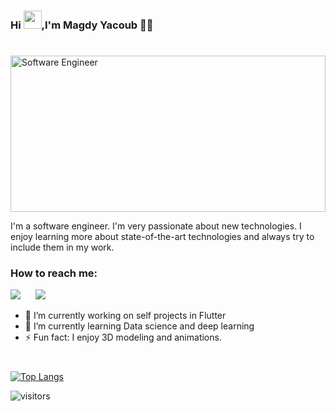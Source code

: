 
### Hi <img src="https://github.com/TheDudeThatCode/TheDudeThatCode/blob/master/Assets/Hi.gif" width="29px">,I'm Magdy Yacoub  👨‍💻
#
<img src="https://media.giphy.com/media/KouuVwfTuArOWeerLM/giphy.gif" width=100% height= 250 alt="Software Engineer"/>

I'm a software engineer. I'm very passionate about new technologies. I enjoy learning more about state-of-the-art technologies and always try to include them in my work.

<h3>How to reach me:</h3>

[<img src="https://img.shields.io/badge/LinkedIn-0077B5?style=for-the-badge&logo=linkedin&logoColor=white">](https://www.linkedin.com/in/magdy-yacoub-652a09157/)
</a>&nbsp;&nbsp;&nbsp;&nbsp;
<a href="mailto:magdyyakob32@gmail.com"><img src="https://img.shields.io/badge/gmail-%23D14836.svg?&style=for-the-badge&logo=gmail&logoColor=white"/></a>
  

- 🔭 I’m currently working on self projects in Flutter
- 🌱 I’m currently learning Data science and deep learning
- ⚡ Fun fact: I enjoy 3D modeling and animations.


#
[![Top Langs](https://github-readme-stats.vercel.app/api/top-langs/?username=MagdyYacoub1&hide_title=true&hide_border=true&show_icons=true&include_all_commits=true&count_private=true&bg_color=0,5C6BC0,3F51B5,5C6BC0&layout=compact&theme=github_dark)](https://github.com/anuraghazra/github-readme-stats)

![visitors](https://visitor-badge.laobi.icu/badge?page_id=MagdyYacoub1)


